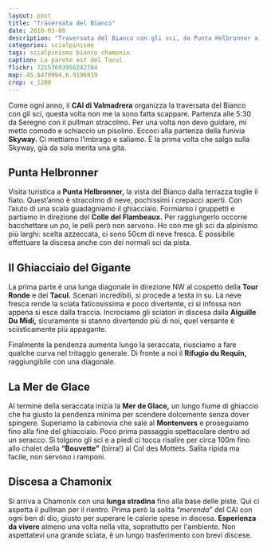 ```yaml
---
layout: post
title: "Traversata del Bianco"
date: 2018-03-08
description: "Traversata del Bianco con gli sci, da Punta Helbronner a Chamonix per il Ghiacciaio del Gigante e la Mer de Glace"
categories: scialpinismo
tags: scialpinismo bianco chamonix
caption: La parete est del Tacul
flickr: 72157693956242784
map: 45.8470994,6.9196819
crop: x_1200
---
```


Come ogni anno, il **CAI di Valmadrera** organizza la traversata del Bianco con gli sci, questa volta non me la sono fatta scappare. Partenza alle 5:30 da Seregno con il pullman stracolmo. Per una volta non devo guidare, mi metto comodo e schiaccio un pisolino.
Eccoci alla partenza della funivia **Skyway.** Ci mettiamo l’imbrago e saliamo. È la prima volta che salgo sulla Skyway, già da sola merita una gita.

## Punta Helbronner 

Visita turistica a **Punta Helbronner,** la vista del Bianco dalla terrazza toglie il fiato. Quest’anno è stracolmo di neve, pochissimi i crepacci aperti. Con l’aiuto di una scala guadagniamo il ghiacciaio. Formiamo i gruppetti e partiamo in direzione del **Colle del Flambeaux.** Per raggiungerlo occorre bacchettare un po, le pelli però non servono. Ho con me gli sci da alpinismo più larghi: scelta azzeccata, ci sono 50cm di neve fresca. È possibile effettuare la discesa anche con dei normali sci da pista.

## Il Ghiacciaio del Gigante

La prima parte è una lunga diagonale in direzione NW al cospetto della **Tour Ronde** e del **Tacul.** Scenari incredibili, si procede a testa in su. La neve fresca rende la sciata faticosissima e poco divertente, ci si infossa non appena si esce dalla traccia.
Incrociamo gli sciatori in discesa dalla **Aiguille Du Midi,** sicuramente si stanno divertendo più di noi, quel versante è sciisticamente più appagante.

Finalmente la pendenza aumenta lungo la seraccata, riusciamo a fare qualche curva nel tritaggio generale. Di fronte a noi il **Rifugio du Requin,** raggiungibile con una diagonale.

## La Mer de Glace

Al termine della seraccata inizia la **Mer de Glace,** un lungo fiume di ghiaccio che ha giusto la pendenza minima per scendere dolcemente senza dover spingere. Superiamo la cabinovia che sale al **Montenvers** e proseguiamo fino alla fine del ghiacciaio. Poco prima passaggio spettacolare dentro ad un seracco. Si tolgono gli sci e a piedi ci tocca risalire per circa 100m fino allo chalet della **“Bouvette”** (birra!) al Col des Mottets. Salita ripida ma facile, non servono i ramponi. 

## Discesa a Chamonix

Si arriva a Chamonix con una **lunga stradina** fino alla base delle piste. Qui ci aspetta il pullman per il rientro. Prima però la solita *“merenda”* del CAI con ogni ben di dio, giusto per superare le calorie spese in discesa. **Esperienza da vivere** almeno una volta nella vita, soprattutto per l'ambiente. Non aspettatevi una grande sciata, è un lungo trasferimento con brevi discese.
